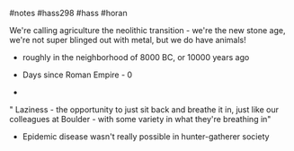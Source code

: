 #notes #hass298 #hass #horan

We're calling agriculture the neolithic transition - we're the new stone age, we're not super blinged out with metal, but we do have animals!
- roughly in the neighborhood of 8000 BC, or 10000 years ago


- Days since Roman Empire - 0
- 


" Laziness - the opportunity to just sit back and breathe it in, just like our colleagues at Boulder - with some variety in what they're breathing in"

- Epidemic disease wasn't really possible in hunter-gatherer society 